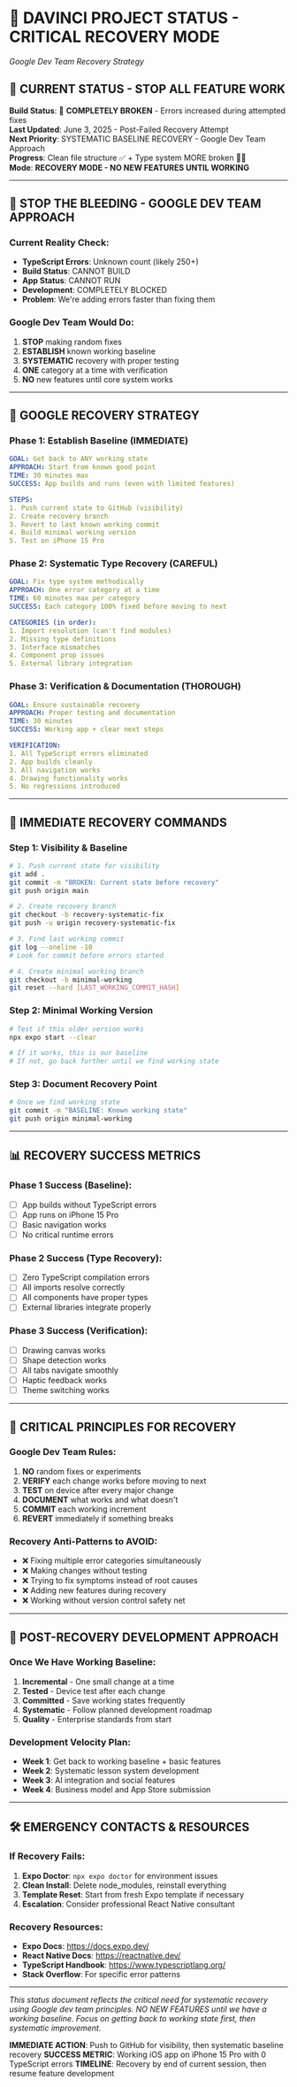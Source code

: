 # 🚨 DAVINCI PROJECT STATUS - CRITICAL RECOVERY MODE
*Google Dev Team Recovery Strategy*

## 🚨 CURRENT STATUS - STOP ALL FEATURE WORK
**Build Status**: 🚨 **COMPLETELY BROKEN** - Errors increased during attempted fixes  
**Last Updated**: June 3, 2025 - Post-Failed Recovery Attempt  
**Next Priority**: SYSTEMATIC BASELINE RECOVERY - Google Dev Team Approach  
**Progress**: Clean file structure ✅ + Type system MORE broken 🚨🚨  
**Mode**: **RECOVERY MODE - NO NEW FEATURES UNTIL WORKING**

---

## 🛑 **STOP THE BLEEDING - GOOGLE DEV TEAM APPROACH**

### **Current Reality Check:**
- **TypeScript Errors**: Unknown count (likely 250+)
- **Build Status**: CANNOT BUILD
- **App Status**: CANNOT RUN  
- **Development**: COMPLETELY BLOCKED
- **Problem**: We're adding errors faster than fixing them

### **Google Dev Team Would Do:**
1. **STOP** making random fixes
2. **ESTABLISH** known working baseline
3. **SYSTEMATIC** recovery with proper testing
4. **ONE** category at a time with verification
5. **NO** new features until core system works

---

## 🎯 **GOOGLE RECOVERY STRATEGY**

### **Phase 1: Establish Baseline (IMMEDIATE)**
```yaml
GOAL: Get back to ANY working state
APPROACH: Start from known good point
TIME: 30 minutes max
SUCCESS: App builds and runs (even with limited features)

STEPS:
1. Push current state to GitHub (visibility)
2. Create recovery branch
3. Revert to last known working commit
4. Build minimal working version
5. Test on iPhone 15 Pro
```

### **Phase 2: Systematic Type Recovery (CAREFUL)**
```yaml
GOAL: Fix type system methodically
APPROACH: One error category at a time
TIME: 60 minutes max per category
SUCCESS: Each category 100% fixed before moving to next

CATEGORIES (in order):
1. Import resolution (can't find modules)
2. Missing type definitions
3. Interface mismatches
4. Component prop issues
5. External library integration
```

### **Phase 3: Verification & Documentation (THOROUGH)**
```yaml
GOAL: Ensure sustainable recovery
APPROACH: Proper testing and documentation
TIME: 30 minutes
SUCCESS: Working app + clear next steps

VERIFICATION:
1. All TypeScript errors eliminated
2. App builds cleanly
3. All navigation works
4. Drawing functionality works
5. No regressions introduced
```

---

## 🔧 **IMMEDIATE RECOVERY COMMANDS**

### **Step 1: Visibility & Baseline**
```bash
# 1. Push current state for visibility
git add .
git commit -m "BROKEN: Current state before recovery"
git push origin main

# 2. Create recovery branch
git checkout -b recovery-systematic-fix
git push -u origin recovery-systematic-fix

# 3. Find last working commit
git log --oneline -10
# Look for commit before errors started

# 4. Create minimal working branch
git checkout -b minimal-working
git reset --hard [LAST_WORKING_COMMIT_HASH]
```

### **Step 2: Minimal Working Version**
```bash
# Test if this older version works
npx expo start --clear

# If it works, this is our baseline
# If not, go back further until we find working state
```

### **Step 3: Document Recovery Point**
```bash
# Once we find working state
git commit -m "BASELINE: Known working state"
git push origin minimal-working
```

---

## 📊 **RECOVERY SUCCESS METRICS**

### **Phase 1 Success (Baseline):**
- [ ] App builds without TypeScript errors
- [ ] App runs on iPhone 15 Pro
- [ ] Basic navigation works
- [ ] No critical runtime errors

### **Phase 2 Success (Type Recovery):**
- [ ] Zero TypeScript compilation errors
- [ ] All imports resolve correctly
- [ ] All components have proper types
- [ ] External libraries integrate properly

### **Phase 3 Success (Verification):**
- [ ] Drawing canvas works
- [ ] Shape detection works
- [ ] All tabs navigate smoothly
- [ ] Haptic feedback works
- [ ] Theme switching works

---

## 🚨 **CRITICAL PRINCIPLES FOR RECOVERY**

### **Google Dev Team Rules:**
1. **NO** random fixes or experiments
2. **VERIFY** each change works before moving to next
3. **TEST** on device after every major change
4. **DOCUMENT** what works and what doesn't
5. **COMMIT** each working increment
6. **REVERT** immediately if something breaks

### **Recovery Anti-Patterns to AVOID:**
- ❌ Fixing multiple error categories simultaneously
- ❌ Making changes without testing
- ❌ Trying to fix symptoms instead of root causes
- ❌ Adding new features during recovery
- ❌ Working without version control safety net

---

## 🎯 **POST-RECOVERY DEVELOPMENT APPROACH**

### **Once We Have Working Baseline:**
1. **Incremental** - One small change at a time
2. **Tested** - Device test after each change
3. **Committed** - Save working states frequently
4. **Systematic** - Follow planned development roadmap
5. **Quality** - Enterprise standards from start

### **Development Velocity Plan:**
- **Week 1**: Get back to working baseline + basic features
- **Week 2**: Systematic lesson system development
- **Week 3**: AI integration and social features
- **Week 4**: Business model and App Store submission

---

## 🛠️ **EMERGENCY CONTACTS & RESOURCES**

### **If Recovery Fails:**
1. **Expo Doctor**: `npx expo doctor` for environment issues
2. **Clean Install**: Delete node_modules, reinstall everything
3. **Template Reset**: Start from fresh Expo template if necessary
4. **Escalation**: Consider professional React Native consultant

### **Recovery Resources:**
- **Expo Docs**: https://docs.expo.dev/
- **React Native Docs**: https://reactnative.dev/
- **TypeScript Handbook**: https://www.typescriptlang.org/
- **Stack Overflow**: For specific error patterns

---

*This status document reflects the critical need for systematic recovery using Google dev team principles. NO NEW FEATURES until we have a working baseline. Focus on getting back to working state first, then systematic improvement.*

**IMMEDIATE ACTION**: Push to GitHub for visibility, then systematic baseline recovery
**SUCCESS METRIC**: Working iOS app on iPhone 15 Pro with 0 TypeScript errors
**TIMELINE**: Recovery by end of current session, then resume feature development